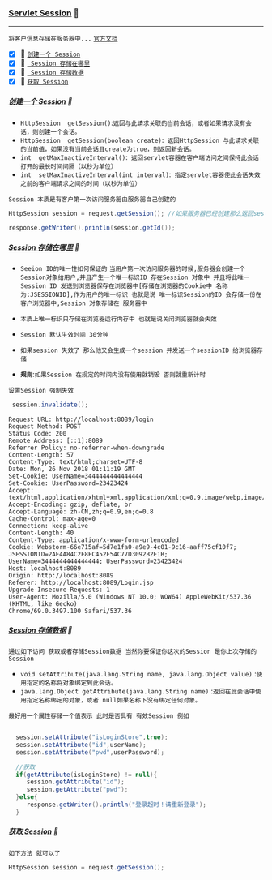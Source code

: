 ### [Servlet Session](#top) <b id="top"></b> :maple_leaf:

----
`将客户信息存储在服务器中...` [`官方文档`](http://tomcat.apache.org/tomcat-5.5-doc/servletapi/javax/servlet/http/HttpSession.html)

- [x] :maple_leaf: [`创建一个 Session`](#create) 
- [x] :maple_leaf: [` Session 存储在哪里`](#place) 
- [x] :maple_leaf: [` Session 存储数据`](#store) 
- [x] :maple_leaf: [`获取 Session`](#get) 

##### [创建一个 Session](#top)  <b id="create"></b> :maple_leaf:
* `HttpSession	getSession()`:`返回与此请求关联的当前会话，或者如果请求没有会话，则创建一个会话。`
* `HttpSession	getSession(boolean create)`:` 返回HttpSession 与此请求关联的当前值，如果没有当前会话且create为true，则返回新会话。`
* `int	getMaxInactiveInterval()`:` 返回servlet容器在客户端访问之间保持此会话打开的最长时间间隔（以秒为单位）`
* `int	setMaxInactiveInterval(int interval)`:` 指定servlet容器使此会话失效之前的客户端请求之间的时间（以秒为单位）`

`Session 本质是有客户第一次访问服务器由服务器自己创建的 `
```c#
HttpSession session = request.getSession(); //如果服务器已经创建那么返回session 否则新建一个session 并返回

response.getWriter().println(session.getId());
```


##### [Session 存储在哪里](#top)  <b id="place"></b> :maple_leaf:
* `Seeion ID的唯一性如何保证的` `当用户第一次访问服务器的时候,服务器会创建一个Session对象给用户,并且产生一个唯一标识ID 存在Session 对象中 并且将此唯一Session
ID 发送到浏览器保存在浏览器中[存储在浏览器的Cookie中 名称为:JSESSIONID],作为用户的唯一标识 也就是说 唯一标识Session的ID 会存储一份在客户浏览器中,Session 对象存储在
服务器中`

* `本质上唯一标识只存储在浏览器运行内存中 也就是说关闭浏览器就会失效`

* `Session 默认生效时间 30分钟`

* `如果session 失效了 那么他又会生成一个session 并发送一个sessionID 给浏览器存储`

* **`规则`**:`如果Session 在规定的时间内没有使用就销毁 否则就重新计时`

`设置Session 强制失效`
```c#
 session.invalidate();
```


```http
Request URL: http://localhost:8089/login
Request Method: POST
Status Code: 200 
Remote Address: [::1]:8089
Referrer Policy: no-referrer-when-downgrade
Content-Length: 57
Content-Type: text/html;charset=UTF-8
Date: Mon, 26 Nov 2018 01:11:19 GMT
Set-Cookie: UserName=3444444444444444
Set-Cookie: UserPassword=23423424
Accept: text/html,application/xhtml+xml,application/xml;q=0.9,image/webp,image/apng,*/*;q=0.8
Accept-Encoding: gzip, deflate, br
Accept-Language: zh-CN,zh;q=0.9,en;q=0.8
Cache-Control: max-age=0
Connection: keep-alive
Content-Length: 40
Content-Type: application/x-www-form-urlencoded
Cookie: Webstorm-66e715af=5d7e1fa0-a9e9-4c01-9c16-aaff75cf10f7; JSESSIONID=2AF4A84C2F8FC452F54C77D3092B2E1B; 
UserName=3444444444444444; UserPassword=23423424
Host: localhost:8089
Origin: http://localhost:8089
Referer: http://localhost:8089/Login.jsp
Upgrade-Insecure-Requests: 1
User-Agent: Mozilla/5.0 (Windows NT 10.0; WOW64) AppleWebKit/537.36 (KHTML, like Gecko)
Chrome/69.0.3497.100 Safari/537.36
```

##### [Session 存储数据](#top)  <b id="store"></b> :maple_leaf:
`通过如下访问 获取或者存储Session数据 当然你要保证你这次的Session 是你上次存储的Session`
* `void	setAttribute(java.lang.String name, java.lang.Object value)` :`使用指定的名称将对象绑定到此会话。`
* `java.lang.Object	getAttribute(java.lang.String name)` :`返回在此会话中使用指定名称绑定的对象，或者 null如果名称下没有绑定任何对象。`

`最好用一个属性存储一个值表示 此时是否具有 有效Session 例如`
```c#

  session.setAttribute("isLoginStore",true);
  session.setAttribute("id",userName);
  session.setAttribute("pwd",userPassword);

  //获取
  if(getAttribute(isLoginStore) != null){
     session.getAttribute("id");
     session.getAttribute("pwd");
  }else{
     response.getWriter().println("登录超时！请重新登录");
  }

```
##### [获取 Session](#top)  <b id="get"></b> :maple_leaf:
`如下方法 就可以了`
```c#
HttpSession session = request.getSession();
```























